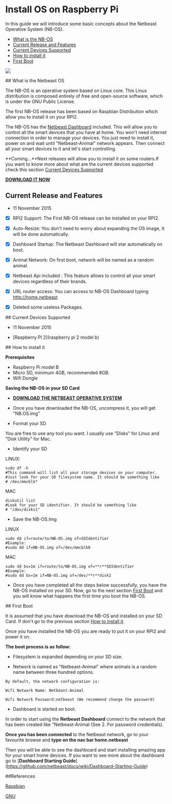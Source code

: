 # Install OS on Raspberry Pi

In this guide we will introduce some basic concepts about the Netbeast Operative System (NB-OS). 

* [What is the NB-OS](#What)
* [Current Release and Features](#Release)
* [Current Devices Supported](#Devices)
* [How to install it](#Install)
* [First Boot](#Boot) 

![](https://www.gitbook.com/book/netbeast/docs/edit#/edit/master/img/NB-OS_default.gif)

<a name="What">
## What is the Netbeast OS 

The NB-OS is an operative system based on Linux core. This Linux distribution is composed entirely of free and open-source software, which is under the GNU Public License. 

The first NB-OS release has been based on Raspbian Distribution which allow you to install it on your RPI2. 

The NB-OS has the [Netbeast Dashboard](https://github.com/netbeast/docs/wiki/Dashboard-Starting-Guide/_edit) included. This will allow you to control all the smart devices that you have at home. You won't need internet connection in order to manage your devices. You just need to install it, power on and wait until "Netbeast-Animal" network appears. Then connect all your smart devices to it and let's start controlling. 


**Coming...**Next releases will allow you to install it on some routers.If you want to know more about what are the current devices supported check this section [Current Devices Supported](#Devices)

[**DOWNLOAD IT NOW**](https://sourceforge.net/projects/netbeast/files/latest/download)
<a name="Release">
## Current Release and Features

* 11 November 2015

- [x] RPI2 Support: The First NB-OS release can be installed on your RPI2.

- [x] Auto-Resize: You don't need to worry about expanding the OS image, It will be done automatically.

- [x] Dashboard Startup: The Netbeast Dashboard will star automatically on boot.

- [x] Animal Network: On first boot, network will be named as a random animal.

- [X] Netbeast Api included : This feature allows to control all your smart devices regardless of their brands.

- [x] URL router access: You can access to NB-OS Dashboard typing http://home.netbeast

- [x] Deleted some useless Packages.

<a name="Devices">
## Current Devices Supported

* 11 November 2015
 - [Raspberry PI 2](raspberry pi 2 model b)

<a name="Install">
## How to install it

**Prerequisites**
* Raspberry Pi model B
* Micro SD, minimum 4GB, recommended 8GB.
* Wifi Dongle

**Saving the NB-OS in your SD Card**

* [**DOWNLOAD THE NETBEAST OPERATIVE SYSTEM**](https://sourceforge.net/projects/netbeast/files/latest/download)

* Once you have downloaded the NB-OS, uncompress it, you will get "NB.OS.img"

* Format your SD

You are free to use any tool you want. I usually use "Disks" for Linux and "Disk Utility" for Mac.

* Identify your SD

LINUX: 
```
sudo df -h
#This command will list all your storage devices on your computer. 
#Just look for your SD filesystem name. It should be something like 
# /dev/mmcblk*
```
MAC
```
diskutil list
#Look for your SD identifier. It should be something like
# "/dev/disks1"
```

* Save the NB-OS.Img

LINUX 
```
sudo dd if=route/to/NB-OS.img of=SDIdentifier
#Example:
#sudo dd if=NB-OS.img of=/dev/mmcblk0
```
MAC
```
sudo dd bs=1m if=route/to/NB-OS.img of=**r**SDIdentifier
#Example:
#sudo dd bs=1m if=NB-OS.img of=/dev/**r**disk2
```

* Once you have completed all the steps below successfully, you have the NB-OS installed on your SD. Now, go to the next section [First Boot](#Boot) and you will know what happens the first time you boot the NB-OS. 

<a name="Boot">
## First Boot

It is assumed that you have download the NB-OS and installed on your SD Card. If don't go to the previous section [How to install it](#Install).

Once you have installed the NB-OS you are ready to put it on your RPI2 and power it on. 

**The boot process is as follow:**

* Filesystem is expanded depending on your SD size.

* Network is named as "Netbeast-Animal" where animals is a random name between three hundred options.

```
By default, the network configuration is:

Wifi Network Name: Netbeast-Animal

Wifi Network Password:netbeast (We recommend change the password)
```

* Dashboard is started on boot. 

In order to start using the **Netbeast Dashboard** connect to the network that has been created like "Netbeast-Animal (See 2. For password credentials). 

**Once you has been connected** to the Netbeast network, go to your favourite browse and **type on the nav bar home.netbeast**

 Then you will be able to see the dashboard and start installing amazing app for your smart home devices. If you want to see more about the dashboard go to  [**Dashboard Starting Guide**] (https://github.com/netbeast/docs/wiki/Dashboard-Starting-Guide)

##References

[Raspbian](https://www.raspbian.org)

[GNU](https://www.gnu.org)